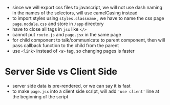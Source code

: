- since we will export css files to javascript, we will not use dash naming in the names of the selectors, will use camelCasing instead
- to import styles using `styles.classname` , we have to name the css page `page.module.css` and store in `/app` directory
- have to close all tags in `jsx` like `</>`
- cannot put `route.js` and `page.jsx` in the same page
- for child component to talk/communicate to parent component, then will pass callback function to the child from the parent
- use `<link>` instead of `<a>` tag, so changing pages is faster
# Server Side vs Client Side
- server side data is pre-rendered, or we can say it is fast
- to make `page.jsx` into a client side script, will add `'use client'` line at the beginning of the script
